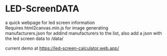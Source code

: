 # LED-ScreenDATA
a quick webpage for led screen information <br>
Requires html2canvas.min.js for image generating<br>
manufacturers.json for addind manufacturers to the list, also add a json with the led screen data to /data/<br>

current demo at https://led-screen-calculator.web.app/ <br>

